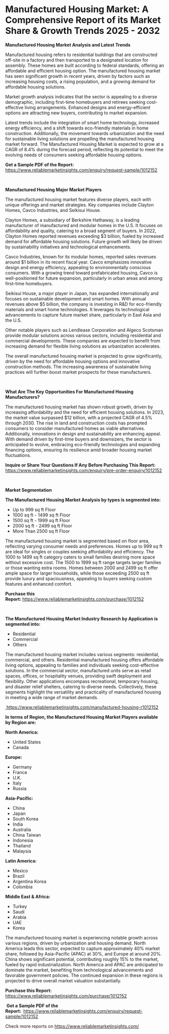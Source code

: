 <p><h1>Manufactured Housing Market: A Comprehensive Report of its Market Share & Growth Trends 2025 - 2032</h1></p><p><strong>Manufactured Housing Market Analysis and Latest Trends</strong></p>
<p><p>Manufactured housing refers to residential buildings that are constructed off-site in a factory and then transported to a designated location for assembly. These homes are built according to federal standards, offering an affordable and efficient housing option. The manufactured housing market has seen significant growth in recent years, driven by factors such as increasing housing costs, a rising population, and a growing demand for affordable housing solutions.</p><p>Market growth analysis indicates that the sector is appealing to a diverse demographic, including first-time homebuyers and retirees seeking cost-effective living arrangements. Enhanced designs and energy-efficient options are attracting new buyers, contributing to market expansion. </p><p>Latest trends include the integration of smart home technology, increased energy efficiency, and a shift towards eco-friendly materials in home construction. Additionally, the movement towards urbanization and the need for sustainable living solutions are propelling the manufactured housing market forward. The Manufactured Housing Market is expected to grow at a CAGR of 8.4% during the forecast period, reflecting its potential to meet the evolving needs of consumers seeking affordable housing options.</p></p>
<p><strong>Get a Sample PDF of the Report:&nbsp;</strong> <a href="https://www.reliablemarketinsights.com/enquiry/request-sample/1012152?utm_campaign=3285&utm_medium=2&utm_source=Github&utm_content=ia&utm_term=05032025&utm_id=manufactured-housing">https://www.reliablemarketinsights.com/enquiry/request-sample/1012152</a></p>
<p>&nbsp;</p>
<p><strong>Manufactured Housing Major Market Players</strong></p>
<p><p>The manufactured housing market features diverse players, each with unique offerings and market strategies. Key companies include Clayton Homes, Cavco Industries, and Seikisui House. </p><p>Clayton Homes, a subsidiary of Berkshire Hathaway, is a leading manufacturer of manufactured and modular homes in the U.S. It focuses on affordability and quality, catering to a broad segment of buyers. In 2022, Clayton Homes reported revenues exceeding $3 billion, fueled by increased demand for affordable housing solutions. Future growth will likely be driven by sustainability initiatives and technological enhancements.</p><p>Cavco Industries, known for its modular homes, reported sales revenues around $1 billion in its recent fiscal year. Cavco emphasizes innovative design and energy efficiency, appealing to environmentally conscious consumers. With a growing trend toward prefabricated housing, Cavco is well-positioned for future expansion, particularly in urban areas and among first-time homebuyers.</p><p>Seikisui House, a major player in Japan, has expanded internationally and focuses on sustainable development and smart homes. With annual revenues above $5 billion, the company is investing in R&D for eco-friendly materials and smart home technologies. It leverages its technological advancements to capture future market share, particularly in East Asia and the U.S.</p><p>Other notable players such as Lendlease Corporation and Algeco Scotsman provide modular solutions across various sectors, including residential and commercial developments. These companies are expected to benefit from increasing demand for flexible living solutions as urbanization accelerates.</p><p>The overall manufactured housing market is projected to grow significantly, driven by the need for affordable housing options and innovative construction methods. The increasing awareness of sustainable living practices will further boost market prospects for these manufacturers.</p></p>
<p>&nbsp;</p>
<p><strong>What Are The Key Opportunities For Manufactured Housing Manufacturers?</strong></p>
<p><p>The manufactured housing market has shown robust growth, driven by increasing affordability and the need for efficient housing solutions. In 2023, the market value surpassed $12 billion, with a projected CAGR of 4.5% through 2030. The rise in land and construction costs has prompted consumers to consider manufactured homes as viable alternatives. Additionally, innovations in design and sustainability are enhancing appeal. With demand driven by first-time buyers and downsizers, the sector is anticipated to evolve, embracing eco-friendly technologies and expanding financing options, ensuring its resilience amid broader housing market fluctuations.</p></p>
<p><strong>Inquire or Share Your Questions If Any Before Purchasing This Report:</strong> <a href="https://www.reliablemarketinsights.com/enquiry/pre-order-enquiry/1012152?utm_campaign=3285&utm_medium=2&utm_source=Github&utm_content=ia&utm_term=05032025&utm_id=manufactured-housing">https://www.reliablemarketinsights.com/enquiry/pre-order-enquiry/1012152</a></p>
<p>&nbsp;</p>
<p><strong>Market Segmentation</strong></p>
<p><strong>The Manufactured Housing Market Analysis by types is segmented into:</strong></p>
<p><ul><li>Up to 999 sq ft Floor</li><li>1000 sq ft - 1499 sq ft Floor</li><li>1500 sq ft - 1999 sq ft Floor</li><li>2000 sq ft - 2499 sq ft Floor</li><li>More Than 2500 sq ft Floor</li></ul></p>
<p><p>The manufactured housing market is segmented based on floor area, reflecting varying consumer needs and preferences. Homes up to 999 sq ft are ideal for singles or couples seeking affordability and efficiency. The 1000 to 1499 sq ft category caters to small families desiring more space without excessive cost. The 1500 to 1999 sq ft range targets larger families or those wanting extra rooms. Homes between 2000 and 2499 sq ft offer ample space for larger households, while those exceeding 2500 sq ft provide luxury and spaciousness, appealing to buyers seeking custom features and enhanced comfort.</p></p>
<p><strong>Purchase this Report:&nbsp;</strong><a href="https://www.reliablemarketinsights.com/purchase/1012152?utm_campaign=3285&utm_medium=2&utm_source=Github&utm_content=ia&utm_term=05032025&utm_id=manufactured-housing">https://www.reliablemarketinsights.com/purchase/1012152</a></p>
<p>&nbsp;</p>
<p><strong>The Manufactured Housing Market Industry Research by Application is segmented into:</strong></p>
<p><ul><li>Residential</li><li>Commercial</li><li>Others</li></ul></p>
<p><p>The manufactured housing market includes various segments: residential, commercial, and others. Residential manufactured housing offers affordable living options, appealing to families and individuals seeking cost-effective solutions. In the commercial sector, manufactured units serve as retail spaces, offices, or hospitality venues, providing swift deployment and flexibility. Other applications encompass recreational, temporary housing, and disaster relief shelters, catering to diverse needs. Collectively, these segments highlight the versatility and practicality of manufactured housing in meeting a wide range of market demands.</p></p>
<p><a href="https://www.reliablemarketinsights.com/manufactured-housing-r1012152?utm_campaign=3285&utm_medium=2&utm_source=Github&utm_content=ia&utm_term=05032025&utm_id=manufactured-housing">&nbsp;https://www.reliablemarketinsights.com/manufactured-housing-r1012152</a></p>
<p><strong>In terms of Region, the Manufactured Housing Market Players available by Region are:</strong></p>
<p>
    <p> <strong> North America: </strong>
        <ul>
            <li>United States</li>
            <li>Canada</li>
        </ul>
        </p> 
    <p> <strong> Europe: </strong>
        <ul>
            <li>Germany</li>
            <li>France</li>
            <li>U.K.</li>
            <li>Italy</li>
            <li>Russia</li>
        </ul>
        </p> 
    <p> <strong> Asia-Pacific: </strong>
        <ul>
            <li>China</li>
            <li>Japan</li>
            <li>South Korea</li>
            <li>India</li>
            <li>Australia</li>
            <li>China Taiwan</li>
            <li>Indonesia</li>
            <li>Thailand</li>
            <li>Malaysia</li>
        </ul>
        </p> 
    <p> <strong> Latin America: </strong>
        <ul>
            <li>Mexico</li>
            <li>Brazil</li>
            <li>Argentina Korea</li>
            <li>Colombia</li>
        </ul>
        </p> 
    <p> <strong> Middle East & Africa: </strong>
        <ul>
            <li>Turkey</li>
            <li>Saudi</li>
            <li>Arabia</li>
            <li>UAE</li>
            <li>Korea</li>
        </ul>
    </p>
    </p>
<p><p>The manufactured housing market is experiencing notable growth across various regions, driven by urbanization and housing demand. North America leads this sector, expected to capture approximately 40% market share, followed by Asia-Pacific (APAC) at 30%, and Europe at around 20%. China shows significant potential, contributing roughly 15% to the market, fueled by rapid industrialization. North America and APAC are anticipated to dominate the market, benefiting from technological advancements and favorable government policies. The continued expansion in these regions is projected to drive overall market valuation substantially.</p></p>
<p><strong>Purchase this Report: </strong><a href="https://www.reliablemarketinsights.com/purchase/1012152?utm_campaign=3285&utm_medium=2&utm_source=Github&utm_content=ia&utm_term=05032025&utm_id=manufactured-housing">https://www.reliablemarketinsights.com/purchase/1012152</a></p>
<p>&nbsp;<strong>Get a Sample PDF of the Report:&nbsp;&nbsp;</strong><a href="https://www.reliablemarketinsights.com/enquiry/request-sample/1012152?utm_campaign=3285&utm_medium=2&utm_source=Github&utm_content=ia&utm_term=05032025&utm_id=manufactured-housing">https://www.reliablemarketinsights.com/enquiry/request-sample/1012152</a></p>
<p><strong></strong></p>
<p>Check more reports on <a href="https://www.reliablemarketinsights.com/?utm_campaign=3285&utm_medium=2&utm_source=Github&utm_content=ia&utm_term=05032025&utm_id=manufactured-housing">https://www.reliablemarketinsights.com/</a></p>